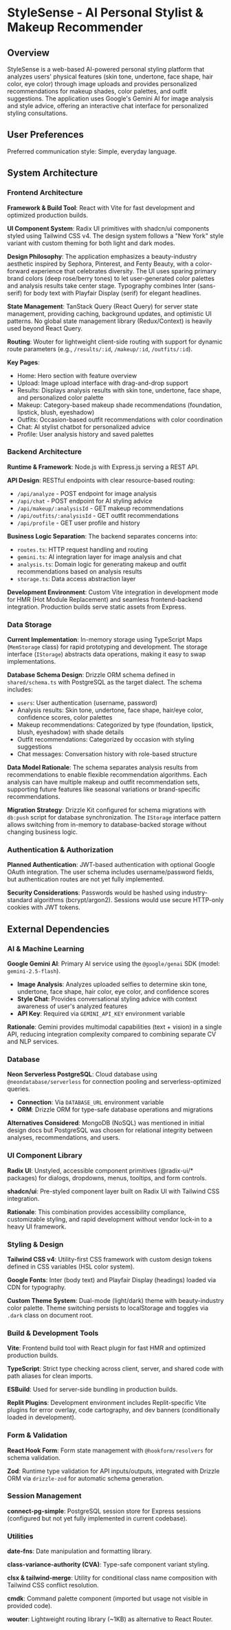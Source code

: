 # StyleSense - AI Personal Stylist & Makeup Recommender

## Overview

StyleSense is a web-based AI-powered personal styling platform that analyzes users' physical features (skin tone, undertone, face shape, hair color, eye color) through image uploads and provides personalized recommendations for makeup shades, color palettes, and outfit suggestions. The application uses Google's Gemini AI for image analysis and style advice, offering an interactive chat interface for personalized styling consultations.

## User Preferences

Preferred communication style: Simple, everyday language.

## System Architecture

### Frontend Architecture

**Framework & Build Tool**: React with Vite for fast development and optimized production builds.

**UI Component System**: Radix UI primitives with shadcn/ui components styled using Tailwind CSS v4. The design system follows a "New York" style variant with custom theming for both light and dark modes.

**Design Philosophy**: The application emphasizes a beauty-industry aesthetic inspired by Sephora, Pinterest, and Fenty Beauty, with a color-forward experience that celebrates diversity. The UI uses sparing primary brand colors (deep rose/berry tones) to let user-generated color palettes and analysis results take center stage. Typography combines Inter (sans-serif) for body text with Playfair Display (serif) for elegant headlines.

**State Management**: TanStack Query (React Query) for server state management, providing caching, background updates, and optimistic UI patterns. No global state management library (Redux/Context) is heavily used beyond React Query.

**Routing**: Wouter for lightweight client-side routing with support for dynamic route parameters (e.g., `/results/:id`, `/makeup/:id`, `/outfits/:id`).

**Key Pages**:
- Home: Hero section with feature overview
- Upload: Image upload interface with drag-and-drop support
- Results: Displays analysis results with skin tone, undertone, face shape, and personalized color palette
- Makeup: Category-based makeup shade recommendations (foundation, lipstick, blush, eyeshadow)
- Outfits: Occasion-based outfit recommendations with color coordination
- Chat: AI stylist chatbot for personalized advice
- Profile: User analysis history and saved palettes

### Backend Architecture

**Runtime & Framework**: Node.js with Express.js serving a REST API.

**API Design**: RESTful endpoints with clear resource-based routing:
- `/api/analyze` - POST endpoint for image analysis
- `/api/chat` - POST endpoint for AI styling advice
- `/api/makeup/:analysisId` - GET makeup recommendations
- `/api/outfits/:analysisId` - GET outfit recommendations
- `/api/profile` - GET user profile and history

**Business Logic Separation**: The backend separates concerns into:
- `routes.ts`: HTTP request handling and routing
- `gemini.ts`: AI integration layer for image analysis and chat
- `analysis.ts`: Domain logic for generating makeup and outfit recommendations based on analysis results
- `storage.ts`: Data access abstraction layer

**Development Environment**: Custom Vite integration in development mode for HMR (Hot Module Replacement) and seamless frontend-backend integration. Production builds serve static assets from Express.

### Data Storage

**Current Implementation**: In-memory storage using TypeScript Maps (`MemStorage` class) for rapid prototyping and development. The storage interface (`IStorage`) abstracts data operations, making it easy to swap implementations.

**Database Schema Design**: Drizzle ORM schema defined in `shared/schema.ts` with PostgreSQL as the target dialect. The schema includes:
- `users`: User authentication (username, password)
- Analysis results: Skin tone, undertone, face shape, hair/eye color, confidence scores, color palettes
- Makeup recommendations: Categorized by type (foundation, lipstick, blush, eyeshadow) with shade details
- Outfit recommendations: Categorized by occasion with styling suggestions
- Chat messages: Conversation history with role-based structure

**Data Model Rationale**: The schema separates analysis results from recommendations to enable flexible recommendation algorithms. Each analysis can have multiple makeup and outfit recommendation sets, supporting future features like seasonal variations or brand-specific recommendations.

**Migration Strategy**: Drizzle Kit configured for schema migrations with `db:push` script for database synchronization. The `IStorage` interface pattern allows switching from in-memory to database-backed storage without changing business logic.

### Authentication & Authorization

**Planned Authentication**: JWT-based authentication with optional Google OAuth integration. The user schema includes username/password fields, but authentication routes are not yet fully implemented.

**Security Considerations**: Passwords would be hashed using industry-standard algorithms (bcrypt/argon2). Sessions would use secure HTTP-only cookies with JWT tokens.

## External Dependencies

### AI & Machine Learning

**Google Gemini AI**: Primary AI service using the `@google/genai` SDK (model: `gemini-2.5-flash`).
- **Image Analysis**: Analyzes uploaded selfies to determine skin tone, undertone, face shape, hair color, eye color, and confidence scores
- **Style Chat**: Provides conversational styling advice with context awareness of user's analyzed features
- **API Key**: Required via `GEMINI_API_KEY` environment variable

**Rationale**: Gemini provides multimodal capabilities (text + vision) in a single API, reducing integration complexity compared to combining separate CV and NLP services.

### Database

**Neon Serverless PostgreSQL**: Cloud database using `@neondatabase/serverless` for connection pooling and serverless-optimized queries.
- **Connection**: Via `DATABASE_URL` environment variable
- **ORM**: Drizzle ORM for type-safe database operations and migrations

**Alternatives Considered**: MongoDB (NoSQL) was mentioned in initial design docs but PostgreSQL was chosen for relational integrity between analyses, recommendations, and users.

### UI Component Library

**Radix UI**: Unstyled, accessible component primitives (@radix-ui/* packages) for dialogs, dropdowns, menus, tooltips, and form controls.

**shadcn/ui**: Pre-styled component layer built on Radix UI with Tailwind CSS integration.

**Rationale**: This combination provides accessibility compliance, customizable styling, and rapid development without vendor lock-in to a heavy UI framework.

### Styling & Design

**Tailwind CSS v4**: Utility-first CSS framework with custom design tokens defined in CSS variables (HSL color system).

**Google Fonts**: Inter (body text) and Playfair Display (headings) loaded via CDN for typography.

**Custom Theme System**: Dual-mode (light/dark) theme with beauty-industry color palette. Theme switching persists to localStorage and toggles via `.dark` class on document root.

### Build & Development Tools

**Vite**: Frontend build tool with React plugin for fast HMR and optimized production builds.

**TypeScript**: Strict type checking across client, server, and shared code with path aliases for clean imports.

**ESBuild**: Used for server-side bundling in production builds.

**Replit Plugins**: Development environment includes Replit-specific Vite plugins for error overlay, code cartography, and dev banners (conditionally loaded in development).

### Form & Validation

**React Hook Form**: Form state management with `@hookform/resolvers` for schema validation.

**Zod**: Runtime type validation for API inputs/outputs, integrated with Drizzle ORM via `drizzle-zod` for automatic schema generation.

### Session Management

**connect-pg-simple**: PostgreSQL session store for Express sessions (configured but not yet fully implemented in current codebase).

### Utilities

**date-fns**: Date manipulation and formatting library.

**class-variance-authority (CVA)**: Type-safe component variant styling.

**clsx & tailwind-merge**: Utility for conditional class name composition with Tailwind CSS conflict resolution.

**cmdk**: Command palette component (imported but usage not visible in provided code).

**wouter**: Lightweight routing library (~1KB) as alternative to React Router.